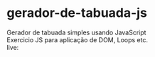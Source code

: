 # gerador-de-tabuada-js
Gerador de tabuada simples usando JavaScript <br>
Exercicio JS para aplicação de DOM, Loops etc. <br>
live: 
